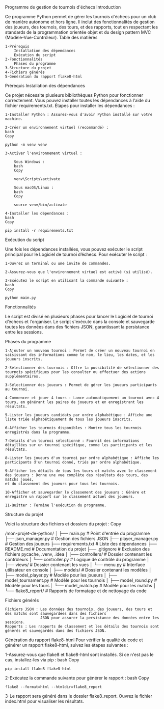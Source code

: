 Programme de gestion de tournois d'échecs
Introduction

Ce programme Python permet de gérer les tournois d'échecs pour un club de manière autonome et hors ligne.
Il inclut des fonctionnalités de gestion des joueurs, des tournois, des tours, et des rapports, 
tout en respectant les standards de la programmation orientée objet et du design pattern MVC (Modèle-Vue-Contrôleur).
Table des matières

    1-Prérequis
        Installation des dépendances
        Exécution du script
    2-Fonctionnalités
        Phases du programme
    3-Structure du projet
    4-Fichiers générés
    5-Génération du rapport flake8-html

Prérequis
Installation des dépendances

Ce projet nécessite plusieurs bibliothèques Python pour fonctionner correctement. 
Vous pouvez installer toutes les dépendances à l'aide du fichier requirements.txt.
Étapes pour installer les dépendances :

    1-Installer Python : Assurez-vous d'avoir Python installé sur votre machine.
 
    2-Créer un environnement virtuel (recommandé) :
    bash
    Copy
 
    python -m venv venv
 
    3-Activer l'environnement virtuel :
 
        Sous Windows :
        bash
        Copy
 
        venv\Scripts\activate
 
        Sous macOS/Linux :
        bash
        Copy
 
        source venv/bin/activate
 
    4-Installer les dépendances :
    bash
    Copy
 
    pip install -r requirements.txt

Exécution du script

Une fois les dépendances installées, vous pouvez exécuter le script principal pour le Logiciel de tournoi d’échecs.
Pour exécuter le script :

    1-Ouvrez un terminal ou une invite de commandes.

    2-Assurez-vous que l'environnement virtuel est activé (si utilisé).

    3-Exécutez le script en utilisant la commande suivante :
    bash
    Copy

    python main.py

Fonctionnalités

Le script est divisé en plusieurs phases pour lancer le Logiciel de tournoi d’échecs et l'organiser. 
Le script s'exécute dans la console et sauvegarde toutes les données dans des fichiers JSON, 
garantissant la persistance entre les sessions.

Phases du programme

    1-Ajouter un nouveau tournoi : Permet de créer un nouveau tournoi en saisissant des informations comme le nom, le lieu, les dates, et les joueurs inscrits.

    2-Sélectionner des tournois : Offre la possibilité de sélectionner des tournois spécifiques pour les consulter ou effectuer des actions supplémentaires.

    3-Sélectionner des joueurs : Permet de gérer les joueurs participants au tournoi.

    4-Commencer et jouer 4 tours : Lance automatiquement un tournoi avec 4 tours, en générant les paires de joueurs et en enregistrant les résultats.

    5-Lister les joueurs candidats par ordre alphabétique : Affiche une liste triée alphabétiquement de tous les joueurs inscrits.

    6-Afficher les tournois disponibles : Montre tous les tournois enregistrés dans le programme.

    7-Détails d'un tournoi sélectionné : Fournit des informations détaillées sur un tournoi spécifique, comme les participants et les résultats.

    8-Lister les joueurs d'un tournoi par ordre alphabétique : Affiche les participants d'un tournoi donné, triés par ordre alphabétique.

    9-Afficher les détails de tous les tours et matchs avec le classement des joueurs : Donne une vue complète des résultats des tours, des matchs joués, 
	et du classement des joueurs pour tous les tournois.

    10-Afficher et sauvegarder le classement des joueurs : Génère et enregistre un rapport sur le classement actuel des joueurs.

    11-Quitter : Termine l'exécution du programme.

Structure du projet

Voici la structure des fichiers et dossiers du projet :
Copy

/mon-projet-de-python/
│
├── main.py                     # Point d'entrée du programme
├── json_manager.py             # Gestion des fichiers JSON
├── player_manager.py           # Gestion des joueurs
├── requirements.txt            # Liste des dépendances
├── README.md                   # Documentation du projet
├── .gitignore                  # Exclusion des fichiers pycache, .venv, .idea
│
├── controllers/                # Dossier contenant les contrôleurs
│   └── controller.py           # Logique de contrôle du programme
│
├── views/                      # Dossier contenant les vues
│   └── menu.py                 # Interface utilisateur en console
│
├── models/                     # Dossier contenant les modèles
│   ├── model_player.py         # Modèle pour les joueurs
│   ├── model_tournament.py     # Modèle pour les tournois
│   ├── model_round.py          # Modèle pour les tours
│   └── model_match.py          # Modèle pour les matchs
│
└── flake8_report/              # Rapports de formatage et de nettoyage du code

Fichiers générés

    Fichiers JSON : Les données des tournois, des joueurs, des tours et des matchs sont sauvegardées dans des fichiers 
                    JSON pour assurer la persistance des données entre les sessions.
    Rapports : Les rapports de classement et les détails des tournois sont générés et sauvegardés dans des fichiers JSON.

Génération du rapport flake8-html
Pour vérifier la qualité du code et générer un rapport flake8-html, suivez les étapes suivantes :

   1-Assurez-vous que flake8 et flake8-html sont installés. Si ce n'est pas le cas, installez-les via pip :
    bash
    Copy
   
    pip install flake8 flake8-html
   
   2-Exécutez la commande suivante pour générer le rapport :
    bash
    Copy
   
    flake8 --format=html --htmldir=flake8_report
   
   3-Le rapport sera généré dans le dossier flake8_report. Ouvrez le fichier index.html pour visualiser les résultats.
